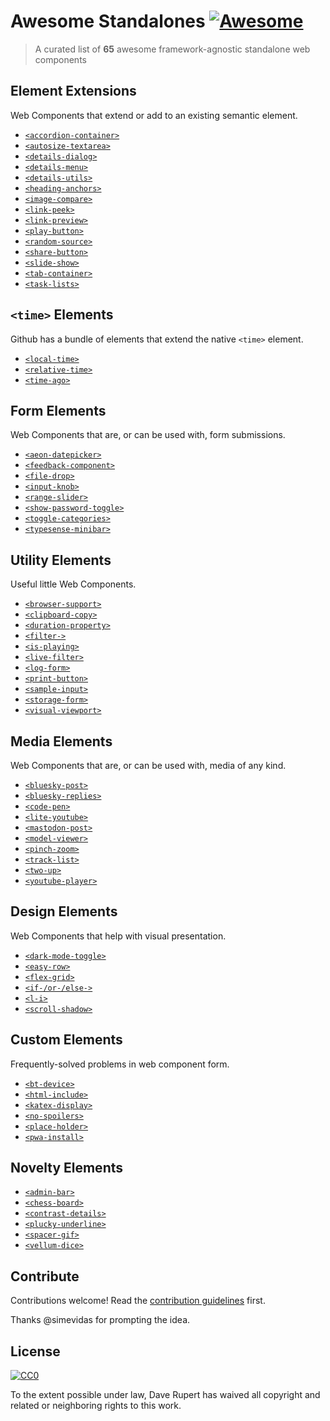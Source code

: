 # Awesome Standalones [![Awesome](https://awesome.re/badge.svg)](https://awesome.re)

> A curated list of **65** awesome framework-agnostic standalone web components

## Element Extensions

Web Components that extend or add to an existing semantic element.

- [`<accordion-container>`](https://codepen.io/levimcg/pen/ZEYapRY)
- [`<autosize-textarea>`](https://github.com/andrico1234/autosize-textarea)
- [`<details-dialog>`](https://github.com/github/details-dialog-element)
- [`<details-menu>`](https://github.com/github/details-menu-element)
- [`<details-utils>`](https://github.com/zachleat/details-utils)
- [`<heading-anchors>`](https://darn.es/heading-anchors-web-component)
- [`<image-compare>`](https://image-compare-component.netlify.app)
- [`<link-peek>`](https://darn.es/link-peek-web-component)
- [`<link-preview>`](https://github.com/rg-wood/link-preview)
- [`<play-button>`](https://darn.es/play-button-web-component)
- [`<random-source>`](https://darn.es/random-source-web-component)
- [`<share-button>`](https://darn.es/share-button-web-component)
- [`<slide-show>`](https://stephen.band/slide-show/)
- [`<tab-container>`](https://github.com/github/tab-container-element)
- [`<task-lists>`](https://github.com/github/task-lists-element)

## `<time>` Elements

Github has a bundle of elements that extend the native `<time>` element.

- [`<local-time>`](https://github.com/github/time-elements)
- [`<relative-time>`](https://github.com/github/time-elements)
- [`<time-ago>`](https://github.com/github/time-elements)

## Form Elements

Web Components that are, or can be used with, form submissions.

- [`<aeon-datepicker>`](https://github.com/lamplightdev/aeon)
- [`<feedback-component>`](https://github.com/RamseyInHouse/feedback-component)
- [`<file-drop>`](https://github.com/GoogleChromeLabs/file-drop)
- [`<input-knob>`](https://github.com/GoogleChromeLabs/input-knob)
- [`<range-slider>`](https://github.com/andreruffert/range-slider-element)
- [`<show-password-toggle>`](https://github.com/sunnywalker/show-password-toggle)
- [`<toggle-categories>`](https://codepen.io/nonsalant/pen/OPJLJoL)
- [`<typesense-minibar>`](https://jquery.github.io/typesense-minibar/demo/)

## Utility Elements

Useful little Web Components.

- [`<browser-support>`](https://oddbird.github.io/browser-support/)
- [`<clipboard-copy>`](https://github.com/github/clipboard-copy-element)
- [`<duration-property>`](https://darn.es/duration-property-web-component)
- [`<filter->`](https://github.com/sakamies/filter-element)
- [`<is-playing>`](https://darn.es/is-playing-web-component)
- [`<live-filter>`](https://darn.es/live-filter-web-component)
- [`<log-form>`](https://github.com/knowler/log-form-element)
- [`<print-button>`](https://codepen.io/nonsalant/pen/yyBmeBp)
- [`<sample-input>`](https://darn.es/sample-input-web-component)
- [`<storage-form>`](https://darn.es/storage-form-web-component)
- [`<visual-viewport>`](https://jamesbasoo.com/visual-viewport/)

## Media Elements

Web Components that are, or can be used with, media of any kind.

- [`<bluesky-post>`](https://darn.es/bluesky-post-web-component)
- [`<bluesky-replies>`](https://darn.es/bluesky-replies-web-component)
- [`<code-pen>`](https://darn.es/code-pen-web-component)
- [`<lite-youtube>`](https://github.com/paulirish/lite-youtube-embed)
- [`<mastodon-post>`](https://darn.es/mastodon-post-web-component)
- [`<model-viewer>`](https://github.com/GoogleWebComponents/model-viewer)
- [`<pinch-zoom>`](https://github.com/GoogleChromeLabs/pinch-zoom)
- [`<track-list>`](https://mirisuzanne.github.io/track-list/demo.html)
- [`<two-up>`](https://github.com/GoogleChromeLabs/two-up)
- [`<youtube-player>`](https://youtube-player.alanwsmith.com/)

## Design Elements

Web Components that help with visual presentation.

- [`<dark-mode-toggle>`](https://github.com/GoogleChromeLabs/dark-mode-toggle)
- [`<easy-row>`](https://github.com/compmeist/easy-row)
- [`<flex-grid>`](https://github.com/lekoala/flex-grid)
- [`<if-/or-/else->`](https://github.com/sakamies/conditional-elements)
- [`<l-i>`](https://github.com/lekoala/last-icon)
- [`<scroll-shadow>`](https://github.com/ingmarh/scroll-shadow-element)

## Custom Elements

Frequently-solved problems in web component form.

- [`<bt-device>`](https://github.com/mattdsteele/bt-device)
- [`<html-include>`](https://www.npmjs.com/package//html-include-element)
- [`<katex-display>`](https://github.com/justinfagnani/katex-elements)
- [`<no-spoilers>`](https://github.com/andrico1234/no-spoilers)
- [`<place-holder>`](https://github.com/Noleli/place-holder)
- [`<pwa-install>`](https://github.com/pwa-builder/pwa-install)

## Novelty Elements

- [`<admin-bar>`](https://wbrowar.com/web-components/admin-bar-component)
- [`<chess-board>`](https://justinfagnani.github.io/chessboard-element/)
- [`<contrast-details>`](https://darn.es/contrast-details-web-component)
- [`<plucky-underline>`](https://noahliebman.net/projects/plucky-underline/)
- [`<spacer-gif>`](https://github.com/erikkroes/spacer-gif)
- [`<vellum-dice>`](https://github.com/grislyeye/vellum-dice)

## Contribute

Contributions welcome! Read the [contribution guidelines](contributing.md) first.

Thanks @simevidas for prompting the idea.

## License

[![CC0](https://mirrors.creativecommons.org/presskit/buttons/88x31/svg/cc-zero.svg)](https://creativecommons.org/publicdomain/zero/1.0)

To the extent possible under law, Dave Rupert has waived all copyright and
related or neighboring rights to this work.
